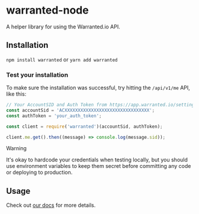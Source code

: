 # warranted-node
A helper library for using the Warranted.io API.

## Installation
`npm install warranted` or `yarn add warranted`

### Test your installation
To make sure the installation was successful, try hitting the `/api/v1/me` API, like this:
```js
// Your AccountSID and Auth Token from https://app.warranted.io/settings/webhook
const accountSid = 'ACXXXXXXXXXXXXXXXXXXXXXXXXXXXXXXXX';
const authToken = 'your_auth_token';

const client = require('warranted')(accountSid, authToken);

client.me.get().then((message) => console.log(message.sid));
```

> [!WARNING]
> It's okay to hardcode your credentials when testing locally, but you should use environment variables to keep them secret before committing any code or deploying to production.

## Usage
Check out [our docs](https://app.warranted.io/docs) for more details.